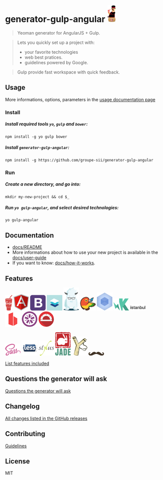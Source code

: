 # generator-gulp-angular ![Logo](app/templates/src/assets/images/generator-gulp-angular-logo.png)

> Yeoman generator for AngularJS + Gulp.

> Lets you quickly set up a project with:
> * your favorite technologies
> * web best pratices.
> * guidelines powered by Google.

> Gulp provide fast workspace with quick feedback.


## Usage

More informations, options, parameters in the [usage documentation page](docs/usage.md)

### Install

##### Install required tools `yo`, `gulp` and `bower`:
```
npm install -g yo gulp bower
```

##### Install `generator-gulp-angular`:
```
npm install -g https://github.com/groupe-sii/generator-gulp-angular
```


### Run

##### Create a new directory, and go into:
```
mkdir my-new-project && cd $_
```

##### Run `yo gulp-angular`, and select desired technologies:
```
yo gulp-angular
```

## Documentation

* [docs/README](docs/README.md)
* More informations about how to use your new project is available in the [docs/user-guide](docs/user-guide.md)
* If you want to know: [docs/how-it-works](docs/how-it-works.md).


## Features

![Logo](docs/assets/gulp.png)
![Logo](docs/assets/angular.png)
![Logo](docs/assets/bootstrap.png)
![Logo](docs/assets/materialdesign.png)
![Logo](docs/assets/foundation.png)
![Logo](docs/assets/bower.png)
![Logo](docs/assets/webpack.png)
![Logo](docs/assets/karma.png)
![Logo](docs/assets/istanbul.png)
![Logo](docs/assets/browsersync.png)
![Logo](docs/assets/jasmine.png)
![Logo](docs/assets/protractor.png)

![Logo](docs/assets/sass.png)
![Logo](docs/assets/less.png)
![Logo](docs/assets/stylus.png)
![Logo](docs/assets/jade.png)
![Logo](docs/assets/haml.png)
![Logo](docs/assets/handlebars.png)

[List features included](docs/usage.md#features-included-in-the-gulpfile)


## Questions the generator will ask

[Questions the generator will ask](docs/usage.md#questions-the-generator-will-ask)


## Changelog

[All changes listed in the GitHub releases](https://github.com/Swiip/generator-gulp-angular/releases)


## Contributing

[Guidelines](CONTRIBUTING.md)


## License

MIT
